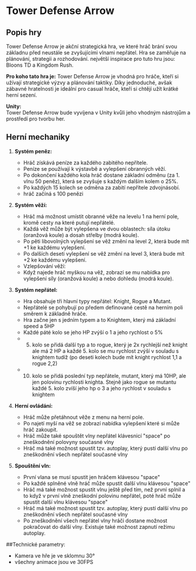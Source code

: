 # Tower Defense Arrow

## Popis hry

Tower Defense Arrow je akční strategická hra, ve které hráč brání svou základnu před neustále se zvyšujícími vlnami nepřátel. Hra se zaměřuje na plánování, strategii a rozhodování.
největší inspirace pro tuto hru jsou: Bloons TD a Kingdom Rush.

**Pro koho tato hra je:**
Tower Defense Arrow je vhodná pro hráče, kteří si užívají strategické výzvy a plánování taktiky. Díky jednoduché, avšak zábavné hratelnosti je ideální pro casual hráče, kteří si chtějí užít krátké herní sezení.

**Unity:**  
Tower Defense Arrow bude vyvíjena v Unity kvůli jeho vhodným nástrojům a prostředí pro tvorbu her.


## Herní mechaniky

1. **Systém peněz:**
   - Hráč získává peníze za každého zabitého nepřítele.
   - Peníze se používají k výstavbě a vylepšení obranných věží.
   - Po dokončení každého kola hráč dostane základní odměnu (za 1. vlnu 50 peněz), která se zvyšuje s každým dalším kolem o 25%.
   - Po každých 15 kolech se odměna za zabití nepřítele zdvojnásobí.
   - hráč začíná s 100 penězi

2. **Systém věží:**
   - Hráč má možnost umístit obranné věže na levelu 1 na herní pole, kromě cesty na které putují nepřátelé.
   - Každá věž může být vylepšena ve dvou oblastech: síla útoku (oranžová koule) a dosah střelby (modrá koule).
   - Po pěti libovolných vylepšení se věž změní na level 2, která bude mít +1 ke každému vylepšení.
   - Po dalších deseti vylepšení se věž změní na level 3, která bude mít +2 ke každému vylepšení.
   - Vzlepšování věží:
   - Když najede hráč myškou na věž, zobrazí se mu nabídka pro vylepšení síly (oranžová koule) a nebo dohledu (modrá koule).


3. **Systém nepřátel:**
   - Hra obsahuje tři hlavní typy nepřátel: Knight, Rogue a Mutant.
   - Nepřátelé se pohybují po předem definované cestě na herním poli směrem k základně hráče.
   - Hra začne jen s jedním typem a to Knightem, který má základní speed a 5HP
   - Každé páté kolo se jeho HP zvýší o 1 a jeho rychlost o 5%
   - 5. kolo se přidá další typ a to rogue, který je 2x rychlejší než knight ale má 2 HP a každé 5. kolo se mu rychlost zvýší v souladu s knightem tudíž (po deseti kolech bude mít knight rychlost 1,1 a rogue 2,2)
   - 10. kolo se přidá poslední typ nepřátele, mutant, který má 10HP, ale jen polovinu rychlosti knighta. Stejně jako rogue se mutantu každé 5. kolo zvíší jeho hp o 3 a jeho rychlost v souladu s knightem 

4. **Herní ovládání:**
   - Hráč může přetáhnout věže z menu na herní pole.
   - Po najetí myší na věž se zobrazí nabídka vylepšení které si může hráč zakoupit.
   - Hráč může také spouštět vlny nepřátel klávesnicí "space" po zneškodnění polovyny současné vlny
   - Hráč má také možnost spustit tzv. autoplay, který pustí další vlnu po zneškodnění všech nepřátel současné vlny

5. **Spouštění vln:**
   - První vlana se musí spustit jen hráčem klávesou "space"
   - Po každé splněné vlně hráč může  spustit další vlnu klávesou "space"
   - Hráč má také možnost spustit vlnu ještě před tím, než první splnil a to když v první vlně zneškodní polovinu nepřátel, poté hráč může spustit další vlnu klávesou "space"
   -  Hráč má také možnost spustit tzv. autoplay, který pustí další vlnu po zneškodnění všech nepřátel současné vlny
   - Po zneškodnění všech nepřátel vlny hráči dostane možnost pokračovat do další vlny. Existuje také možnost zapnutí režimu autoplay.
  
   
##Technické parametry:
   - Kamera ve hře je ve sklomnu 30°
   - všechny animace jsou ve 30FPS
     
  
